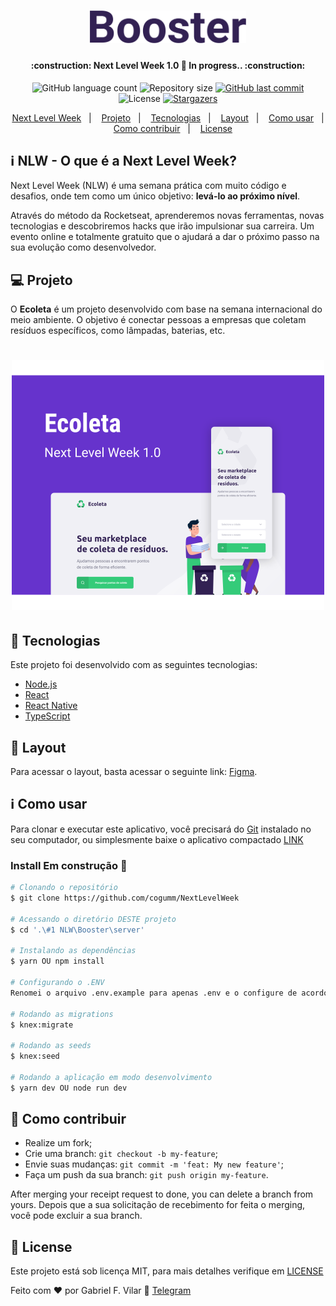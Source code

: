 <h1 align="center">
    <img alt="#Delicinha" title="Next Level Week Starter" src="../.github/booster.svg" width="250px" />
</h1>

<h4 align="center">
	:construction: Next Level Week 1.0 🚀 In progress.. :construction:
</h4>
<p align="center">
  <img alt="GitHub language count" src="https://img.shields.io/github/languages/count/cogumm/NextLevelWeek?color=%2304D361">

  <img alt="Repository size" src="https://img.shields.io/github/repo-size/cogumm/NextLevelWeek">

  <a href="https://github.com/cogumm/NextLevelWeek/commits/master">
    <img alt="GitHub last commit" src="https://img.shields.io/github/last-commit/cogumm/NextLevelWeek">
  </a>

  <img alt="License" src="https://img.shields.io/badge/license-MIT-brightgreen">
   <a href="https://github.com/cogumm/NextLevelWeek/stargazers">
    <img alt="Stargazers" src="https://img.shields.io/github/stars/cogumm/NextLevelWeek?style=social">
  </a>
</p>

<p align="center">
  <a href="#information_source-nlw---o-que-é-a-next-level-week">Next Level Week</a>&nbsp;&nbsp;&nbsp;|&nbsp;&nbsp;&nbsp;
  <a href="#-projeto">Projeto</a>&nbsp;&nbsp;&nbsp;|&nbsp;&nbsp;&nbsp;
  <a href="#rocket-tecnologias">Tecnologias</a>&nbsp;&nbsp;&nbsp;|&nbsp;&nbsp;&nbsp;
  <a href="#-layout">Layout</a>&nbsp;&nbsp;&nbsp;|&nbsp;&nbsp;&nbsp;
  <a href="#information_source-como-usar">Como usar</a>&nbsp;&nbsp;&nbsp;|&nbsp;&nbsp;&nbsp;
  <a href="#-como-contribuir">Como contribuir</a>&nbsp;&nbsp;&nbsp;|&nbsp;&nbsp;&nbsp;
  <a href="#memo-license">License</a>
</p>

## :information_source: NLW - O que é a Next Level Week?

Next Level Week (NLW) é uma semana prática com muito código e desafios, onde tem como um único objetivo: **levá-lo ao próximo nível**.

Através do método da Rocketseat, aprenderemos novas ferramentas, novas tecnologias e descobriremos hacks que irão impulsionar sua carreira.
Um evento online e totalmente gratuito que o ajudará a dar o próximo passo na sua evolução como desenvolvedor.

## 💻 Projeto

O **Ecoleta** é um projeto desenvolvido com base na semana internacional do meio ambiente.
O objetivo é conectar pessoas a empresas que coletam resíduos específicos, como lâmpadas, baterias, etc.

<h1 align="center">
    <img alt="Booster" title="Booster" src="../.github/starter.svg" width="500px" />
</h1>

## :rocket: Tecnologias

Este projeto foi desenvolvido com as seguintes tecnologias:

- [Node.js][node]
- [React][react]
- [React Native][rn]
- [TypeScript][typescript]

## 🔖 Layout

Para acessar o layout, basta acessar o seguinte link: [Figma](<https://www.figma.com/file/9TlOcj6l7D05fZhU12xWT3/Ecoleta-(Booster)>).

## :information_source: Como usar

Para clonar e executar este aplicativo, você precisará do [Git](https://git-scm.com) instalado no seu computador, ou simplesmente baixe o aplicativo compactado [LINK](https://github.com/cogumm/NextLevelWeek/archive/master.zip)

### Install Em construção :construction:

```bash
# Clonando o repositório
$ git clone https://github.com/cogumm/NextLevelWeek

# Acessando o diretório DESTE projeto
$ cd '.\#1 NLW\Booster\server'

# Instalando as dependências
$ yarn OU npm install

# Configurando o .ENV
Renomei o arquivo .env.example para apenas .env e o configure de acordo com as suas escolhas.

# Rodando as migrations
$ knex:migrate

# Rodando as seeds
$ knex:seed

# Rodando a aplicação em modo desenvolvimento
$ yarn dev OU node run dev
```

## 🤔 Como contribuir

- Realize um fork;
- Crie uma branch: `git checkout -b my-feature`;
- Envie suas mudanças: `git commit -m 'feat: My new feature'`;
- Faça um push da sua branch: `git push origin my-feature`.

After merging your receipt request to done, you can delete a branch from yours.
Depois que a sua solicitação de recebimento for feita o merging, você pode excluir a sua branch.

## :memo: License

Este projeto está sob licença MIT, para mais detalhes verifique em [LICENSE](../../LICENSE.md)

Feito com ♥ por Gabriel F. Vilar :wave: [Telegram][telegram]

[node]: https://nodejs.org/en/
[react]: https://reactjs.org
[rn]: https://facebook.github.io/react-native/
[typescript]: https://www.typescriptlang.org/
[telegram]: https://t.me/CoGUMm
